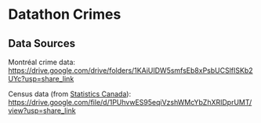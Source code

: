 # Datathon Crimes

## Data Sources
Montréal crime data:
https://drive.google.com/drive/folders/1KAiUIDW5smfsEb8xPsbUCSlfISKb2UYc?usp=share_link

Census data (from [Statistics Canada](https://www.statcan.gc.ca/)): https://drive.google.com/file/d/1PUhvwES95eqiVzshWMcYbZhXRIDprUMT/view?usp=share_link